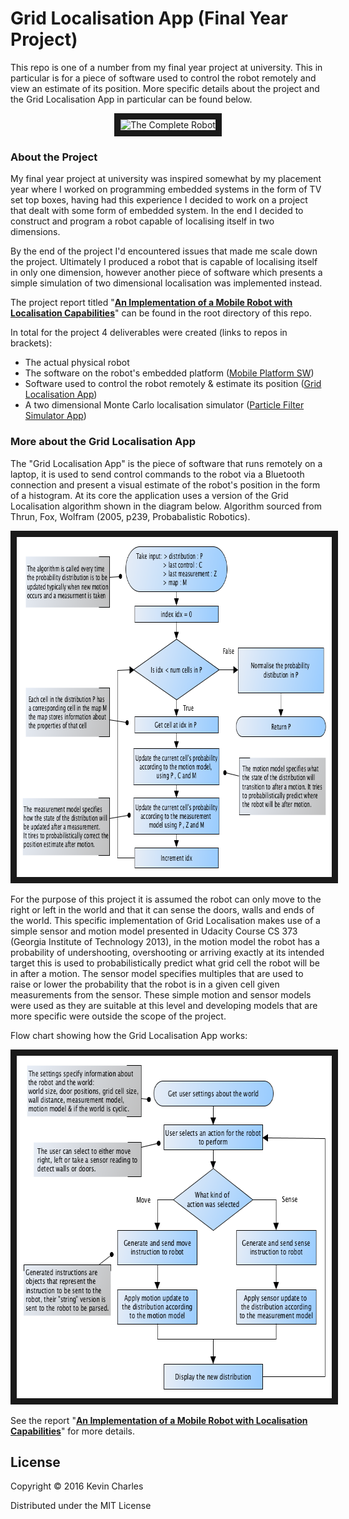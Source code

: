 # Grid Localisation App (Final Year Project)
This repo is one of a number from my final year project at university. This in particular is for a piece of software used to control the robot remotely and view an estimate of its position. More specific details about the project and the Grid Localisation App in particular can be found below.

<p align="center">
<img src="https://github.com/kevinchar93/University_Project_Grid_Loclisation_App/blob/master/OneDimSim_out.gif" 
alt="The Complete Robot" width="480" height="345" border="10" />
</p>

### About the Project
My final year project at university was inspired somewhat by my placement year where I worked on programming embedded systems in the form of TV set top boxes, having had this experience I decided to work on a project that dealt with some form of embedded system. In the end I decided to construct and program a robot capable of localising itself in two dimensions.

By the end of the project I'd encountered issues that made me scale down the project. Ultimately I produced a robot that is capable of localising itself in only one dimension, however another piece of software which presents a simple simulation of two dimensional localisation was implemented instead.

The project report titled "[**An Implementation of a Mobile Robot with Localisation Capabilities**](https://github.com/kevinchar93/University_Project_Mobile_Platform_SW/blob/master/An%20Implementation%20of%20a%20Mobile%20Robot%20with%20Localisation%20Capabilities.pdf)" can be found in the root directory of this repo.

In total for the project 4 deliverables were created (links to repos in brackets):
* The actual physical robot
* The software on the robot's embedded platform ([Mobile Platform SW](https://github.com/kevinchar93/University_Project_Mobile_Platform_SW))
* Software used to control the robot remotely & estimate its position ([Grid Localisation App](https://github.com/kevinchar93/University_Project_Grid_Loclisation_App))
* A two dimensional Monte Carlo localisation simulator  ([Particle Filter Simulator App](https://github.com/kevinchar93/University_Project_Particle_Filter_Simulator_App))

### More about the Grid Localisation App

The "Grid Localisation App" is the piece of software that runs remotely on a laptop, it is used to send control commands to the robot via a Bluetooth connection and present a visual estimate of the robot's position in the form of a histogram. At its core the application uses a version of the Grid Localisation algorithm shown in the diagram below. Algorithm sourced from Thrun, Fox, Wolfram (2005, p239, Probabalistic Robotics).

<p align="center">
<img src="https://github.com/kevinchar93/University_Project_Grid_Loclisation_App/blob/master/basic_grid_localisation_algorithm_flow.png" 
alt="The Basic Grid Localisation Algorithm" width="799" height="544" border="10" />
</p>

For the purpose of this project it is assumed the robot can only move to the right or left in the world and that it can sense the doors, walls and ends of the world. This specific implementation of Grid Localisation makes use of a simple sensor and motion model presented in Udacity Course CS 373 (Georgia Institute of Technology 2013), in the motion model the robot has a probability of undershooting, overshooting or arriving exactly at its intended target this is used to probabilistically predict what grid cell the robot will be in after a motion. The sensor model specifies multiples that are used to raise or lower the probability that the robot is in a given cell given measurements from the sensor. These simple motion and sensor models were used as they are suitable at this level and developing models that are more specific were outside the scope of the project.

Flow chart showing how the Grid Localisation App works:
<p align="center">
<img src="https://github.com/kevinchar93/University_Project_Grid_Loclisation_App/blob/master/modified_grid_localisation_algorithm_flowchart.png" 
alt="The Basic Grid Localisation Algorithm" width="677" height="548" border="10" />
</p>

See the report "[**An Implementation of a Mobile Robot with Localisation Capabilities**](https://github.com/kevinchar93/University_Project_Mobile_Platform_SW/blob/master/An%20Implementation%20of%20a%20Mobile%20Robot%20with%20Localisation%20Capabilities.pdf)" for more details.

## License

Copyright © 2016 Kevin Charles

Distributed under the MIT License
